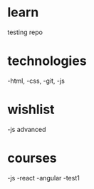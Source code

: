 # learn
testing repo

# technologies

-html,
-css,
-git,
-js 

# wishlist

-js advanced

# courses

-js
-react
-angular
-test1
